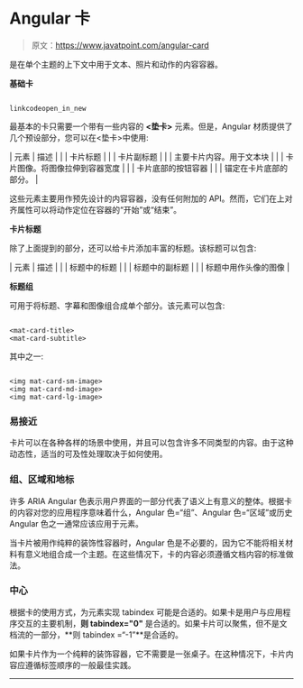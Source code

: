 # Angular 卡

> 原文：<https://www.javatpoint.com/angular-card>

<mat-card>是在单个主题的上下文中用于文本、照片和动作的内容容器。</mat-card>

**基础卡**

```

linkcodeopen_in_new

```

最基本的卡只需要一个带有一些内容的 **<垫卡>** 元素。但是，Angular 材质提供了几个预设部分，您可以在<垫卡>中使用:

| 元素 | 描述 |
| <mat-card-title></mat-card-title> | 卡片标题 |
| <mat-card-subtitle></mat-card-subtitle> | 卡片副标题 |
| <mat-card-content></mat-card-content> | 主要卡片内容。用于文本块 |
|  | 卡片图像。将图像拉伸到容器宽度 |
| <mat-card-actions></mat-card-actions> | 卡片底部的按钮容器 |
|  | 锚定在卡片底部的部分。 |

这些元素主要用作预先设计的内容容器，没有任何附加的 API。然而，它们在<mat-card-actions>上对齐属性可以将动作定位在容器的“开始”或“结束”。</mat-card-actions>

**卡片标题**

除了上面提到的部分，<mat-card-header>还可以给卡片添加丰富的标题。该标题可以包含:</mat-card-header>

| 元素 | 描述 |
| <mat-card-title></mat-card-title> | 标题中的标题 |
| <mat-card-subtitle></mat-card-subtitle> | 标题中的副标题 |
|  | 标题中用作头像的图像 |

**标题组**

<mat-card-title-group>可用于将标题、字幕和图像组合成单个部分。该元素可以包含:</mat-card-title-group>

```

<mat-card-title>
<mat-card-subtitle>

```

其中之一:

```

<img mat-card-sm-image>
<img mat-card-md-image>
<img mat-card-lg-image>

```

### 易接近

卡片可以在各种各样的场景中使用，并且可以包含许多不同类型的内容。由于这种动态性，适当的可及性处理取决于如何使用<mat-card>。</mat-card>

### 组、区域和地标

许多 ARIA Angular 色表示用户界面的一部分代表了语义上有意义的整体。根据卡的内容对您的应用程序意味着什么，Angular 色=“组”、Angular 色=“区域”或历史 Angular 色之一通常应该应用于<mat-card>元素。</mat-card>

当卡片被用作纯粹的装饰性容器时，Angular 色是不必要的，因为它不能将相关材料有意义地组合成一个主题。在这些情况下，卡的内容必须遵循文档内容的标准做法。

### 中心

根据卡的使用方式，为<mat-card>元素实现 tabindex 可能是合适的。如果卡是用户与应用程序交互的主要机制，**则 tabindex="0"** 是合适的。如果卡片可以聚焦，但不是文档流的一部分，**则 tabindex =“-1”**是合适的。</mat-card>

如果卡片作为一个纯粹的装饰容器，它不需要是一张桌子。在这种情况下，卡片内容应遵循标签顺序的一般最佳实践。

* * *